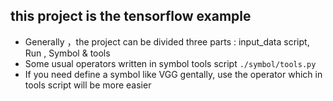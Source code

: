 ##  this project is the tensorflow  example  
*  Generally ，the project can be divided three parts : input_data script, Run , Symbol & tools   
*  Some usual operators  written in symbol tools script `./symbol/tools.py`   
*  If you need define a symbol like VGG gentally, use the operator which in tools script will be more easier   
